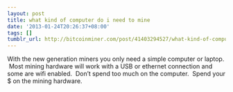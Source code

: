 ```yaml
---
layout: post
title: what kind of computer do i need to mine
date: '2013-01-24T20:26:37+08:00'
tags: []
tumblr_url: http://bitcoinminer.com/post/41403294527/what-kind-of-computer-do-i-need-to-mine
---
```

With the new generation miners you only need a simple computer or laptop.  Most mining hardware will work with a USB or ethernet connection and some are wifi enabled.  Don’t spend too much on the computer.  Spend your $ on the mining hardware.
